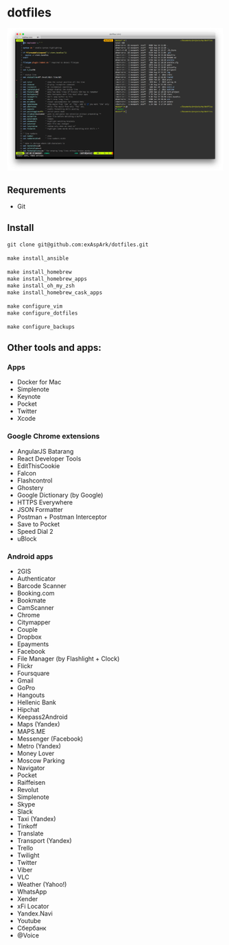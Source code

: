 # dotfiles

![Screenshot](./img/screenshot.png)

## Requrements

* Git

## Install

```
git clone git@github.com:exAspArk/dotfiles.git

make install_ansible

make install_homebrew
make install_homebrew_apps
make install_oh_my_zsh
make install_homebrew_cask_apps

make configure_vim
make configure_dotfiles

make configure_backups
```

## Other tools and apps:

### Apps

* Docker for Mac
* Simplenote
* Keynote
* Pocket
* Twitter
* Xcode

### Google Chrome extensions

* AngularJS Batarang
* React Developer Tools
* EditThisCookie
* Falcon
* Flashcontrol
* Ghostery
* Google Dictionary (by Google)
* HTTPS Everywhere
* JSON Formatter
* Postman + Postman Interceptor
* Save to Pocket
* Speed Dial 2
* uBlock

### Android apps

* 2GIS
* Authenticator
* Barcode Scanner
* Booking.com
* Bookmate
* CamScanner
* Chrome
* Citymapper
* Couple
* Dropbox
* Epayments
* Facebook
* File Manager (by Flashlight + Clock)
* Flickr
* Foursquare
* Gmail
* GoPro
* Hangouts
* Hellenic Bank
* Hipchat
* Keepass2Android
* Maps (Yandex)
* MAPS.ME
* Messenger (Facebook)
* Metro (Yandex)
* Money Lover
* Moscow Parking
* Navigator
* Pocket
* Raiffeisen
* Revolut
* Simplenote
* Skype
* Slack
* Taxi (Yandex)
* Tinkoff
* Translate
* Transport (Yandex)
* Trello
* Twilight
* Twitter
* Viber
* VLC
* Weather (Yahoo!)
* WhatsApp
* Xender
* xFi Locator
* Yandex.Navi
* Youtube
* Сбербанк
* @Voice
